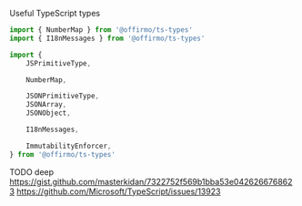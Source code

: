 Useful TypeScript types

```js
import { NumberMap } from '@offirmo/ts-types'
import { I18nMessages } from '@offirmo/ts-types'

import {
	JSPrimitiveType,

	NumberMap,

	JSONPrimitiveType,
	JSONArray,
	JSONObject,

	I18nMessages,

	ImmutabilityEnforcer,
} from '@offirmo/ts-types'
```


TODO deep https://gist.github.com/masterkidan/7322752f569b1bba53e0426266768623
          https://github.com/Microsoft/TypeScript/issues/13923
